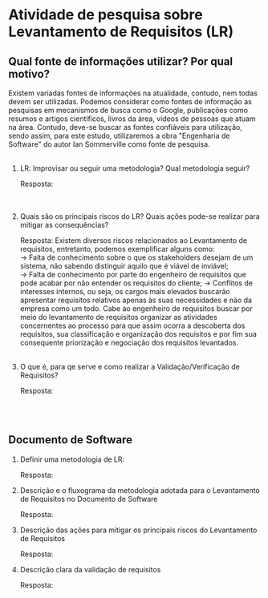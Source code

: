 <h1>Atividade de pesquisa sobre Levantamento de Requisitos (LR)</h1>

<h2>Qual fonte de informações utilizar? Por qual motivo?</h2>
<p>Existem variadas fontes de informações na atualidade, contudo, nem todas devem ser utilizadas. Podemos considerar como fontes de informação as pesquisas em mecanismos de busca como o Google, publicações como resumos e artigos científicos, livros da área, vídeos de pessoas que atuam na área. Contudo, deve-se buscar as fontes confiáveis para utilização, sendo assim, para este estudo, utilizaremos a obra "Engenharia de Software" do autor Ian Sommerville como fonte de pesquisa.<br><br></p>
<ol>
  <li>LR: Improvisar ou seguir uma metodologia? Qual metodologia seguir?</li>
  <p>Resposta: </p><br><br>
  <li>Quais são os principais riscos do LR? Quais ações pode-se realizar para mitigar as consequências?</li>
  <p>Resposta: Existem diversos riscos relacionados ao Levantamento de requisitos, entretanto, podemos exemplificar alguns como: <br>
   -> Falta de conhecimento sobre o que os stakeholders desejam de um sistema, não sabendo distinguir aquilo que é viável de inviável;<br>
   -> Falta de conhecimento por parte do engenheiro de requisitos que pode acabar por não entender os requisitos do cliente;
    -> Conflitos de interesses internos, ou seja, os cargos mais elevados buscarão apresentar requisitos relativos apenas às suas necessidades e não da empresa como um todo.
    Cabe ao engenheiro de requisitos buscar por meio do levantamento de requisitos organizar as atividades concernentes ao processo para que assim ocorra a descoberta dos requisitos, sua classificação e organização dos requisitos e por fim sua consequente priorização e negociação dos requisitos levantados.   <br><br>
  <li>O que é, para qe serve e como realizar a Validação/Verificação de Requisitos?</li>
  <p>Resposta: </p><br><br>
</ol>

<h2>Documento de Software</h2>
<ol>
  <li>Definir uma metodologia de LR:</li>
  <p>Resposta: </p>
  <li>Descrição e o fluxograma da metodologia adotada para o Levantamento de Requisitos no Documento de Software</li>
  <p>Resposta: </p>
  <li>Descrição das ações para mitigar os principais riscos do Levantamento de Requisitos</li>
  <p>Resposta: </p>
  <li>Descrição clara da validação de requisitos</li>
  <p>Resposta: </p>
</ol>
